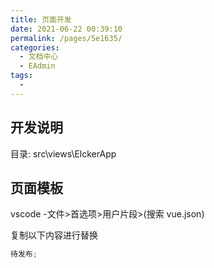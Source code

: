 ```yaml
---
title: 页面开发
date: 2021-06-22 00:39:10
permalink: /pages/5e1635/
categories:
  - 文档中心
  - EAdmin
tags:
  -
---
```


## 开发说明

目录: src\views\ElckerApp

## 页面模板

vscode -文件>首选项>用户片段>(搜索 vue.json)

复制以下内容进行替换

```js
待发布;
```
